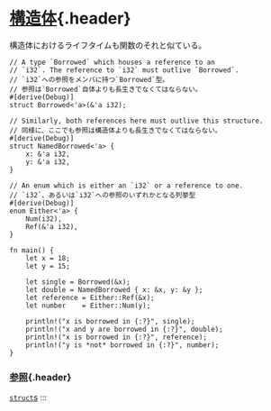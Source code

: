 # [構造体](#構造体){.header}

構造体におけるライフタイムも関数のそれと似ている。

    // A type `Borrowed` which houses a reference to an
    // `i32`. The reference to `i32` must outlive `Borrowed`.
    // `i32`への参照をメンバに持つ`Borrowed`型。
    // 参照は`Borrowed`自体よりも長生きでなくてはならない。
    #[derive(Debug)]
    struct Borrowed<'a>(&'a i32);

    // Similarly, both references here must outlive this structure.
    // 同様に、ここでも参照は構造体よりも長生きでなくてはならない。
    #[derive(Debug)]
    struct NamedBorrowed<'a> {
        x: &'a i32,
        y: &'a i32,
    }

    // An enum which is either an `i32` or a reference to one.
    // `i32`、あるいは`i32`への参照のいずれかとなる列挙型
    #[derive(Debug)]
    enum Either<'a> {
        Num(i32),
        Ref(&'a i32),
    }

    fn main() {
        let x = 18;
        let y = 15;

        let single = Borrowed(&x);
        let double = NamedBorrowed { x: &x, y: &y };
        let reference = Either::Ref(&x);
        let number    = Either::Num(y);

        println!("x is borrowed in {:?}", single);
        println!("x and y are borrowed in {:?}", double);
        println!("x is borrowed in {:?}", reference);
        println!("y is *not* borrowed in {:?}", number);
    }

### [参照](#参照){.header}

[`struct`s](../../custom_types/structs.html)
:::

